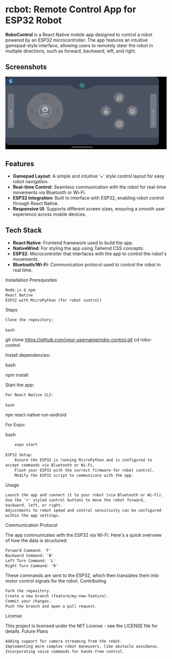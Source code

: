 # rcbot: Remote Control App for ESP32 Robot

**RoboControl** is a React Native mobile app designed to control a robot powered by an ESP32 microcontroller. The app features an intuitive gamepad-style interface, allowing users to remotely steer the robot in multiple directions, such as forward, backward, left, and right.


## Screenshots

 ![App Screenshot](public/image.png) 

## Features

- **Gamepad Layout**: A simple and intuitive '+' style control layout for easy robot navigation.
- **Real-time Control**: Seamless communication with the robot for real-time movements via Bluetooth or Wi-Fi.
- **ESP32 Integration**: Built to interface with ESP32, enabling robot control through React Native.
- **Responsive UI**: Supports different screen sizes, ensuring a smooth user experience across mobile devices.


## Tech Stack

- **React Native**: Frontend framework used to build the app.
- **NativeWind**: For styling the app using Tailwind CSS concepts.
- **ESP32**: Microcontroller that interfaces with the app to control the robot's movements.
- **Bluetooth/Wi-Fi**: Communication protocol used to control the robot in real time.


Installation
Prerequisites

    Node.js & npm
    React Native 
    ESP32 with MicroPython (for robot control)

Steps

    Clone the repository:

    bash

git clone https://github.com/your-username/robo-control.git
cd robo-control

Install dependencies:

bash

npm install

Start the app:

    For React Native CLI:

    bash

npx react-native run-android

For Expo:

bash

        expo start

    ESP32 Setup:
        Ensure the ESP32 is running MicroPython and is configured to accept commands via Bluetooth or Wi-Fi.
        Flash your ESP32 with the correct firmware for robot control.
        Modify the ESP32 script to communicate with the app.

Usage

    Launch the app and connect it to your robot (via Bluetooth or Wi-Fi).
    Use the '+' styled control buttons to move the robot forward, backward, left, or right.
    Adjustments to robot speed and control sensitivity can be configured within the app settings.

Communication Protocol

The app communicates with the ESP32 via Wi-Fi. Here's a quick overview of how the data is structured:

    Forward Command: 'F'
    Backward Command: 'B'
    Left Turn Command: 'L'
    Right Turn Command: 'R'

These commands are sent to the ESP32, which then translates them into motor control signals for the robot.
Contributing

    Fork the repository.
    Create a new branch (feature/my-new-feature).
    Commit your changes.
    Push the branch and open a pull request.

License

This project is licensed under the MIT License - see the LICENSE file for details.
Future Plans

    Adding support for camera streaming from the robot.
    Implementing more complex robot maneuvers, like obstacle avoidance.
    Incorporating voice commands for hands-free control.

